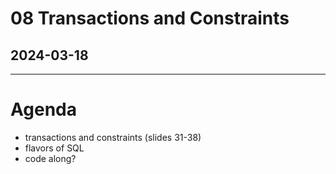 # 08 Transactions and Constraints
## 2024-03-18

---

# Agenda

- transactions and constraints (slides 31-38)
- flavors of SQL
- code along?
